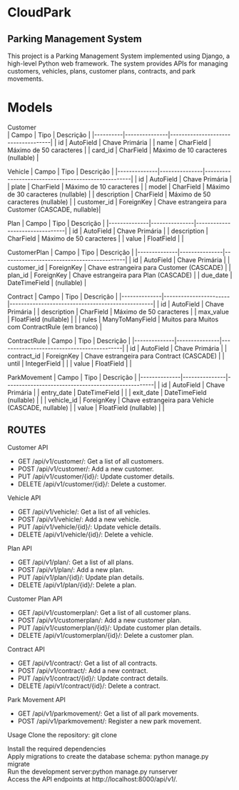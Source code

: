 # CloudPark

## Parking Management System
This project is a Parking Management System implemented using Django, a high-level Python web framework. The system provides APIs for managing customers, vehicles, plans, customer plans, contracts, and park movements.

# Models

Customer  
| Campo    | Tipo          | Descrição                          |
|----------|---------------|------------------------------------|
| id       | AutoField     | Chave Primária                     |
| name     | CharField     | Máximo de 50 caracteres            |
| card_id  | CharField     | Máximo de 10 caracteres (nullable) |


Vehicle
| Campo        | Tipo          | Descrição                                          |
|--------------|---------------|----------------------------------------------------|
| id           | AutoField     | Chave Primária                                     |
| plate        | CharField     | Máximo de 10 caracteres                            |
| model        | CharField     | Máximo de 30 caracteres (nullable)                 |
| description  | CharField     | Máximo de 50 caracteres (nullable)                 |
| customer_id  | ForeignKey    | Chave estrangeira para Customer (CASCADE, nullable)|
 

Plan
| Campo        | Tipo          | Descrição                      |
|--------------|---------------|--------------------------------|
| id           | AutoField     | Chave Primária                 |
| description  | CharField     | Máximo de 50 caracteres        |
| value        | FloatField    |                                |


CustomerPlan
| Campo        | Tipo          | Descrição                                 |
|--------------|---------------|-------------------------------------------|
| id           | AutoField     | Chave Primária                            |
| customer_id  | ForeignKey    | Chave estrangeira para Customer (CASCADE) |
| plan_id      | ForeignKey    | Chave estrangeira para Plan (CASCADE)     |
| due_date     | DateTimeField | (nullable)                                |
 

Contract
| Campo        | Tipo               | Descrição                                           |
|--------------|-----------------------|--------------------------------------------------|
| id           | AutoField             | Chave Primária                                   |
| description  | CharField             | Máximo de 50 caracteres                          |
| max_value    | FloatField (nullable) |                                                  |
| rules        | ManyToManyField       | Muitos para Muitos com ContractRule (em branco)  |
 

ContractRule
| Campo        | Tipo          | Descrição                                 |
|--------------|---------------|-------------------------------------------|
| id           | AutoField     | Chave Primária                            |
| contract_id  | ForeignKey    | Chave estrangeira para Contract (CASCADE) |
| until        | IntegerField  |                                           |
| value        | FloatField    |                                           |


ParkMovement
| Campo        | Tipo          | Descrição                                          |
|--------------|---------------|----------------------------------------------------|
| id           | AutoField     | Chave Primária                                     |
| entry_date   | DateTimeField |                                                    |
| exit_date    | DateTimeField (nullable) |                                         |
| vehicle_id   | ForeignKey    | Chave estrangeira para Vehicle (CASCADE, nullable) |
| value        | FloatField (nullable) |                                            |
  

## ROUTES

Customer API
 - GET /api/v1/customer/: Get a list of all customers.
 - POST /api/v1/customer/: Add a new customer.
 - PUT /api/v1/customer/{id}/: Update customer details.
 - DELETE /api/v1/customer/{id}/: Delete a customer.
   
Vehicle API
- GET /api/v1/vehicle/: Get a list of all vehicles.
- POST /api/v1/vehicle/: Add a new vehicle.
- PUT /api/v1/vehicle/{id}/: Update vehicle details.
- DELETE /api/v1/vehicle/{id}/: Delete a vehicle.

Plan API
- GET /api/v1/plan/: Get a list of all plans.
- POST /api/v1/plan/: Add a new plan.
- PUT /api/v1/plan/{id}/: Update plan details.
- DELETE /api/v1/plan/{id}/: Delete a plan.

Customer Plan API
- GET /api/v1/customerplan/: Get a list of all customer plans.
- POST /api/v1/customerplan/: Add a new customer plan.
- PUT /api/v1/customerplan/{id}/: Update customer plan details.
- DELETE /api/v1/customerplan/{id}/: Delete a customer plan.

Contract API
- GET /api/v1/contract/: Get a list of all contracts.
- POST /api/v1/contract/: Add a new contract.
- PUT /api/v1/contract/{id}/: Update contract details.
- DELETE /api/v1/contract/{id}/: Delete a contract.

Park Movement API
- GET /api/v1/parkmovement/: Get a list of all park movements.
- POST /api/v1/parkmovement/: Register a new park movement.


Usage
Clone the repository: git clone <repository-url>  


Install the required dependencies  
Apply migrations to create the database schema: python manage.py migrate  
Run the development server:python manage.py runserver  
Access the API endpoints at http://localhost:8000/api/v1/.  
